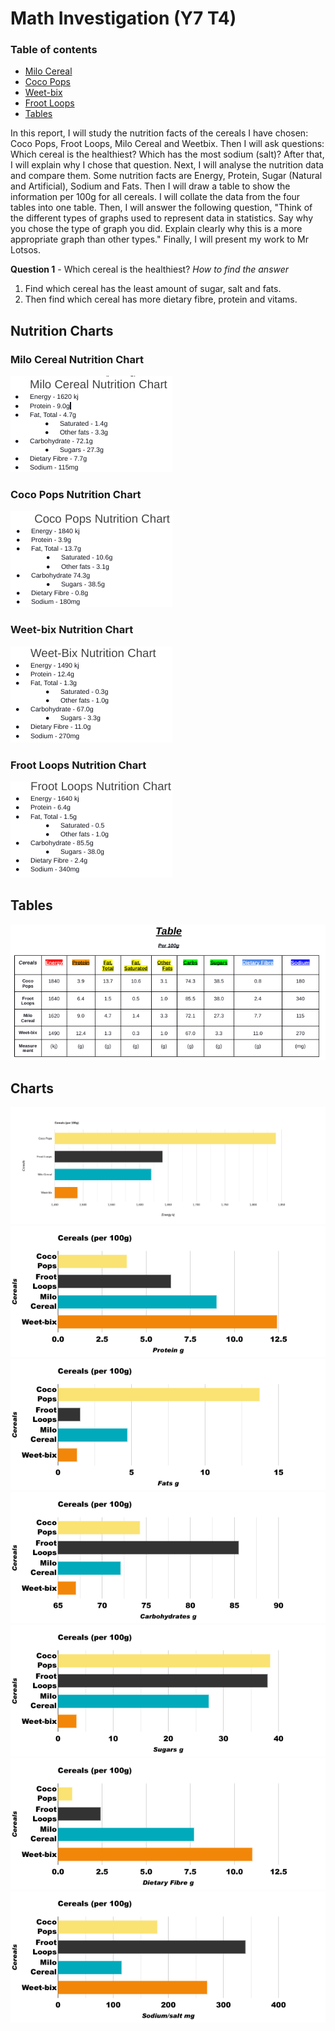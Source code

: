 # Math Investigation (Y7 T4)

### Table of contents
+ [Milo Cereal](#milo-cereal-nutrition-chart)
+ [Coco Pops](#coco-pops-nutrition-chart)
+ [Weet-bix](#weet-bix-nutrition-chart)
+ [Froot Loops](#froot-loops-nutrition-chart)
+ [Tables](#tables)


In this report, I will study the nutrition facts of the cereals I have chosen: Coco Pops, Froot Loops, Milo Cereal and Weetbix. Then I will ask questions: Which cereal is the healthiest? Which has the most sodium (salt)? After that, I will explain why I chose that question. Next, I will analyse the nutrition data and compare them. Some nutrition facts are Energy, Protein, Sugar (Natural and Artificial), Sodium and Fats. Then I will draw a table to show the information per 100g for all cereals. I will collate the data from the four tables into one table. Then, I will answer the following question, "Think of the different types of graphs used to represent data in statistics. Say why you chose the type of graph you did. Explain clearly why this is a more appropriate graph than other types." Finally, I will present my work to Mr Lotsos.

**Question 1** - Which cereal is the healthiest?
*How to find the answer*
1. Find which cereal has the least amount of sugar, salt and fats.
2. Then find which cereal has more dietary fibre, protein and vitams.


## Nutrition Charts
### Milo Cereal Nutrition Chart
![Milo Cereal](milo-cereal-chart.png)

### Coco Pops Nutrition Chart
![Coco Pops](coco-pops-chart.png)

### Weet-bix Nutrition Chart
![Weet-bix](weet-bix-chart.png)

### Froot Loops Nutrition Chart
![Froot Loops](froot-loops-chart.png)

## Tables
![Table (per 100g)](table.png)

## Charts
![Energy](imageonline-co-barchart.png)
![Protein](imageonline-co-barchart%20(1).png)
![Fat](imageonline-co-barchart%20(2).png)
![Carbohydrates](imageonline-co-barchart%20(3).png)
![Sugars](imageonline-co-barchart%20(4).png)
![Dietary Fibres](imageonline-co-barchart%20(5).png)
![Sodium](imageonline-co-barchart%20(6).png)